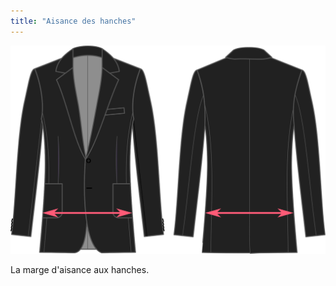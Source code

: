 ```yaml
---
title: "Aisance des hanches"
---
```


![Aisance des hanches](hipsease.svg)

La marge d'aisance aux hanches.




